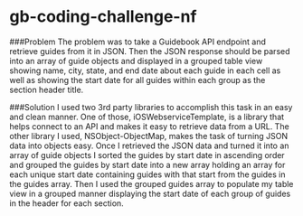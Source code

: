 # gb-coding-challenge-nf

###Problem
The problem was to take a Guidebook API endpoint and retrieve guides from it in JSON. Then the JSON response should be parsed into an array of guide objects and displayed in a grouped table view showing name, city, state, and end date about each guide in each cell as well as showing the start date for all guides within each group as the section header title.

###Solution
I used two 3rd party libraries to accomplish this task in an easy and clean manner. One of those, iOSWebserviceTemplate, is a library that helps connect to an API and makes it easy to retrieve data from a URL. The other library I used, NSObject-ObjectMap, makes the task of turning JSON data into objects easy. Once I retrieved the JSON data and turned it into an array of guide objects I sorted the guides by start date in ascending order and grouped the guides by start date into a new array holding an array for each unique start date containing guides with that start from the guides in the guides array. Then I used the grouped guides array to populate my table view in a grouped manner displaying the start date of each group of guides in the header for each section. 
